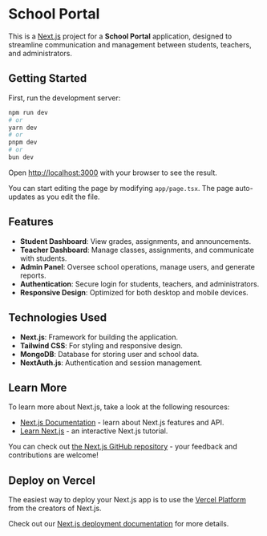 # School Portal

This is a [Next.js](https://nextjs.org) project for a **School Portal** application, designed to streamline communication and management between students, teachers, and administrators.

## Getting Started

First, run the development server:

```bash
npm run dev
# or
yarn dev
# or
pnpm dev
# or
bun dev
```

Open [http://localhost:3000](http://localhost:3000) with your browser to see the result.

You can start editing the page by modifying `app/page.tsx`. The page auto-updates as you edit the file.

## Features

- **Student Dashboard**: View grades, assignments, and announcements.
- **Teacher Dashboard**: Manage classes, assignments, and communicate with students.
- **Admin Panel**: Oversee school operations, manage users, and generate reports.
- **Authentication**: Secure login for students, teachers, and administrators.
- **Responsive Design**: Optimized for both desktop and mobile devices.

## Technologies Used

- **Next.js**: Framework for building the application.
- **Tailwind CSS**: For styling and responsive design.
- **MongoDB**: Database for storing user and school data.
- **NextAuth.js**: Authentication and session management.

## Learn More

To learn more about Next.js, take a look at the following resources:

- [Next.js Documentation](https://nextjs.org/docs) - learn about Next.js features and API.
- [Learn Next.js](https://nextjs.org/learn) - an interactive Next.js tutorial.

You can check out [the Next.js GitHub repository](https://github.com/vercel/next.js) - your feedback and contributions are welcome!

## Deploy on Vercel

The easiest way to deploy your Next.js app is to use the [Vercel Platform](https://vercel.com/new?utm_medium=default-template&filter=next.js&utm_source=create-next-app&utm_campaign=create-next-app-readme) from the creators of Next.js.

Check out our [Next.js deployment documentation](https://nextjs.org/docs/app/building-your-application/deploying) for more details.
